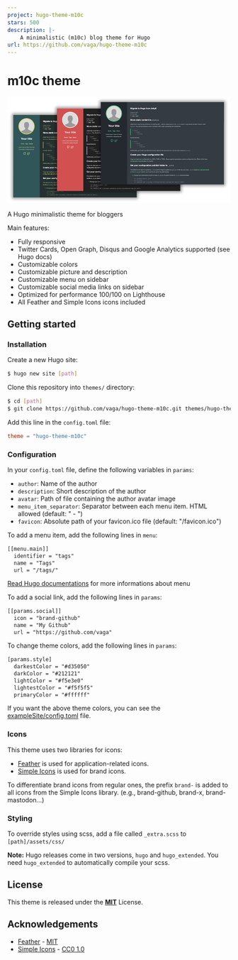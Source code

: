 ```yaml
---
project: hugo-theme-m10c
stars: 500
description: |-
    A minimalistic (m10c) blog theme for Hugo
url: https://github.com/vaga/hugo-theme-m10c
---
```


# m10c theme

![Intro](https://github.com/vaga/hugo-theme-m10c/blob/master/images/cover.png)

A Hugo minimalistic theme for bloggers

Main features:

- Fully responsive
- Twitter Cards, Open Graph, Disqus and Google Analytics supported (see Hugo docs)
- Customizable colors
- Customizable picture and description
- Customizable menu on sidebar
- Customizable social media links on sidebar
- Optimized for performance 100/100 on Lighthouse
- All Feather and Simple Icons icons included

## Getting started

### Installation

Create a new Hugo site:
```bash
$ hugo new site [path]
```

Clone this repository into `themes/` directory:
```bash
$ cd [path]
$ git clone https://github.com/vaga/hugo-theme-m10c.git themes/hugo-theme-m10c
```

Add this line  in the `config.toml` file:
```toml
theme = "hugo-theme-m10c"
```

### Configuration

In your `config.toml` file, define the following variables in `params`:

- `author`: Name of the author
- `description`: Short description of the author
- `avatar`: Path of file containing the author avatar image
- `menu_item_separator`: Separator between each menu item. HTML allowed (default: " - ")
- `favicon`: Absolute path of your favicon.ico file (default: "/favicon.ico")

To add a menu item, add the following lines in `menu`:

```
[[menu.main]]
  identifier = "tags"
  name = "Tags"
  url = "/tags/"
```

[Read Hugo documentations](https://gohugo.io/content-management/menus/#readout) for more informations about menu

To add a social link, add the following lines in `params`:

```
[[params.social]]
  icon = "brand-github"
  name = "My Github"
  url = "https://github.com/vaga"
```

To change theme colors, add the following lines in `params`:

```
[params.style]
  darkestColor = "#d35050"
  darkColor = "#212121"
  lightColor = "#f5e3e0"
  lightestColor = "#f5f5f5"
  primaryColor = "#ffffff"
```

If you want the above theme colors, you can see the [exampleSite/config.toml](/exampleSite/config.toml) file.

### Icons

This theme uses two libraries for icons:

- [Feather](https://feathericons.com/) is used for application-related icons.
- [Simple Icons](https://simpleicons.org) is used for brand icons.

To differentiate brand icons from regular ones, the prefix `brand-` is added
to all icons from the Simple Icons library. (e.g., brand-github, brand-x, brand-mastodon...)

### Styling

To override styles using scss, add a file called `_extra.scss` to `[path]/assets/css/`

**Note:** Hugo releases come in two versions, `hugo` and `hugo_extended`. You need `hugo_extended` to automatically compile your scss.

## License

This theme is released under the [**MIT**](/LICENSE.md) License.

## Acknowledgements

- [Feather](https://feathericons.com/) - [MIT](https://github.com/feathericons/feather/blob/master/LICENSE)
- [Simple Icons](https://simpleicons.org) - [CC0 1.0](https://github.com/simple-icons/simple-icons/blob/develop/LICENSE.md)

